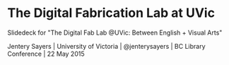 # The Digital Fabrication Lab at UVic 

Slidedeck for "The Digital Fab Lab @UVic: Between English + Visual Arts"

Jentery Sayers | University of Victoria | @jenterysayers | BC Library Conference | 22 May 2015